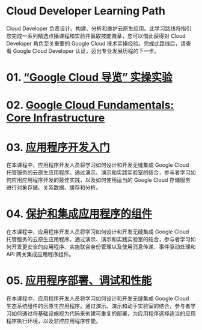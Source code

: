 # Cloud Developer Learning Path
Cloud Developer 负责设计、构建、分析和维护云原生应用。此学习路线将指引您完成一系列精选点播课程和实验并赢取技能徽章，您可以借此获得对 Cloud Developer 角色至关重要的 Google Cloud 技术实操经验。完成此路线后，请查看 Google Cloud Developer 认证，迈出专业发展历程的下一步。

# 01. [“Google Cloud 导览” 实操实验](../labs/GSP282.md)

# 02. [Google Cloud Fundamentals: Core Infrastructure](../CloudEngineerLearningPath/GoogleCloudFundamentals_CoreInfrastructure.md)

# 03. [应用程序开发入门](./GettingStarted_ApplicationDevelopment.md)
在本课程中，应用程序开发人员将学习如何设计和开发无缝集成 Google Cloud 托管服务的云原生应用程序。通过演示、演示和实践实验室的结合，参与者学习如何应用应用程序开发的最佳实践，以及如何使用适当的 Google Cloud 存储服务进行对象存储、关系数据、缓存和分析。

# 04. [保护和集成应用程序的组件](./SecuringIntegratingComponents.md)
在本课程中，应用程序开发人员将学习如何设计和开发无缝集成 Google Cloud 托管服务的云原生应用程序。通过演示、演示和实践实验室的结合，参与者学习如何开发更安全的应用程序、实施联合身份管理以及使用消息传递、事件驱动处理和 API 网关集成应用程序组件。

# 05. [应用程序部署、调试和性能](./AppDeploymentDebuggingPerformance.md)
在本课程中，应用程序开发人员将学习如何设计和开发无缝集成 Google Cloud 生态系统组件的云原生应用程序。通过演示、演示和动手实验室的结合，参与者学习如何通过将基础设施视为代码来创建可重复的部署，为应用程序选择适当的应用程序执行环境，以及监控应用程序性能。